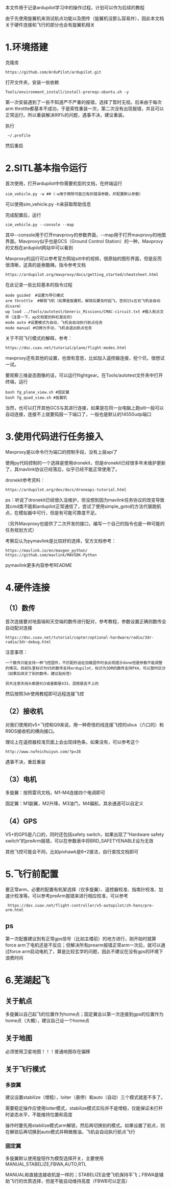 本文件用于记录ardupilot学习中的操作过程，计划可以作为后续的教程

由于先使用旋翼机来测试航点功能以及图传（旋翼机没那么容易炸），因此本文档关于硬件连接和飞行的部分也会有旋翼机相关

# 1.环境搭建


克隆库
    
    https://github.com/ArduPilot/ardupilot.git

打开文件夹，安装一些依赖
    
    Tools/environment_install/install-prereqs-ubuntu.sh -y

第一次安装遇到了一些不知道严不严重的报错，选择了暂时无视。后来由于每次arm throttle都基本不成功，于是索性重装一次，第二次没有出现报错，并且可以正常运行。所以重装解决99%的问题，遇事不决，建议重装。

执行

     ~/.profile

然后重启


# 2.SITL基本指令运行


首次使用，打开ardupilot中你需要机型的文档，在终端运行

    sim_vehicle.py -w ##（-w用于擦除可能已有的错误参数，并配置默认参数）
        
可以使用sim_vehicle.py -h来获取帮助信息

完成配置后，运行

    sim_vehicle.py --console --map
    
其中--console用于打开mavprovy的参数界面，--map用于打开mavprovy的地图界面。Mavprovy似乎也是GCS（Ground Control Station）的一种，Mavprovy的文档在ardupilot网站中可以看到

Mavproxy的运行可以参考官方网站sitl中的视频，很原始的图形界面，但是反而很清晰，这真的是泰酷辣。指令参考文档

    https://ardupilot.org/mavproxy/docs/getting_started/cheatsheet.html
 
在此记录一些比较基本的指令过程

    mode guided  #设置为导引模式
    arm throttle  #解锁飞机（如果是旋翼机，解锁后要及时起飞，否则15s左右飞机会自动disarm）
    wp load ../Tools/autotest/Generic_Missions/CMAC-circuit.txt #载入航点文件（注意一下，ap文档里的斜杠是反的）
    mode auto #设置模式为自动，飞机会自动执行航点任务
    mode manual #切换为手动，飞机会退出航点任务

关于不同飞行模式的解释，参考：

    https://doc.cuav.net/tutorial/plane/flight-modes.html

mavproxy还有其他的设置，也很有意思，比如加入遥控器连接，挖个坑，很想试一试。

要观察三维姿态图像的话，可以运行flightgear。在Tools/autotest文件夹中打开终端，运行

    bash fg_plane_view.sh #固定翼
    bash fg_quad_view.sh #旋翼机

当然，也可以打开其他GCS与其进行连接，如果是在同一台电脑上跑sitl一般可以自动连接，连接不上就要捣鼓一下端口了，一般也是默认的14550udp端口


# 3.使用代码进行任务接入

Mavproxy是以命令行为端口的控制手段，没有上层api了

使用py代码控制的一个选择是使用dronekit，但是dronekit已经很多年未维护更新了，其mavlink协议已经落后，似乎已经不能正常使用了。

dronekit参考资料：

    https://ardupilot.org/dev/docs/droneapi-tutorial.html

ps：听说了dronekit已经很久没维护，但没想到因为mavlink任务协议的改变导致其cmd类不能和ardupilot正常通信了，尝试了使用simple_goto的方法代替跑航点，在模拟器中可行，但是有可能可靠度不足。

（另外Mavproxy也提供了二次开发的接口，编写一个自己的指令也是一种可能的任务规划方式）

考察后认为pymavlink是比较好的选择，官方文档参考：

    https://mavlink.io/en/mavgen_python/
    https://github.com/mavlink/MAVSDK-Python

pymavlink更多内容参考README

# 4.硬件连接

## （1）数传

首次连接要对地面端和天空端的数传进行配对，参考教程，参数设置正确则数传会自动配对连接
     
    https://doc.cuav.net/tutorial/copter/optional-hardware/radio/3dr-radio/3dr-debug.html

注意事项：

    一个数传只能支持一种飞控固件，不匹配的话在加载固件时会出现提示done但是参数不能调整的情况。目前队里标识为V5的数传支持ardupilot，标识为3DR的数传支持PX4，可以暂时区分（如果后续买了别的数传，建议贴标签）
    
    另外注意天线头都是915或者都是433，混搭是连不上的

然后按照3dr使用教程即可远程连接飞控
    
## （2）接收机

对我们使用的v5+飞控和Q9来说，用一种奇怪的线连接飞控的sbus（六口的）和R9DS接收机的横向接口。

理论上在遥控器校准页面上会出现绿色条，如果没有，可以参考这个

    http://www.nufeichuiyun.com/?p=28

遇事不决，重启重装

## （3）电机

多旋翼：按照雷讯文档，M1-M4连接四个电调即可

固定翼：M1副翼，M2升降，M3油门，M4偏航，其余通道可以自定义

## （4）GPS

V5+的GPS是八口的，同时还包括safety switch，如果出现了“Hardware safety switch”的preArm报错，可以在参数表中将BRD_SAFETYENABLE设为无效

其他飞控可能会不同，比如pixhawk是6+2接法，自行查找文档即可

# 5.飞行前配置

要正常arm，必要的配置有机架选择（仅多旋翼）、遥控器校准、指南针校准、加速计校准等。可以参考preArm报错来进行相应校准，可以参考

     https://doc.cuav.net/flight-controller/v5-autopilot/zh-hans/pre-arm.html

## ps

第一次配置建议到有正常gps信号（比如主楼前）的地方进行，刚开始时就算force arm了电机还是不反应；但解决所有prearm报错正常arm一次后，就可以通过force arm启动电机了，算是比较玄学的问题，因此不建议在没有gps的环境下浪费时间

# 6.芜湖起飞

## 关于航点

多旋翼以自己起飞的位置作为home点；固定翼会以第一次连接到gps的位置作为home点（大概），建议自己设一个home点

## 关于地图

必须使用卫星地图！！！普通地图存在偏移

## 关于飞行模式

### 多旋翼

建议设置stabilize（增稳），loiter（悬停）和auto（自动）三个模式就差不多了。

需要稳定操作应使用loiter模式，stabilize模式实际并不是增稳，仅能保证未打杆时姿态水平，不能维持位置和高度

操作时要先用stabilize模式arm解锁，然后再切换别的模式。如果设置了航点，则在解锁后再切换到auto模式并稍微推油，飞机会自动执行航点飞行

### 固定翼

多旋翼默认使用旋钮作为模型选择开关，主要使用MANUAL,STABELIZE,FBWA,AUTO,RTL

MANUAL和直接连接收机是一样的；STABELIZE会使飞机保持平飞；FBWA是辅助飞行的优质选择，但是不能自动维持高度（FBWB可以定高）
